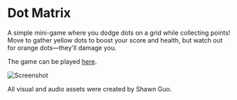 # Dot Matrix
A simple mini-game where you dodge dots on a grid while collecting points! Move to gather yellow dots to boost your score and health, but watch out for orange dots—they'll damage you. 

The game can be played [here](https://l1ryx.itch.io/dot-matrix).

![Screenshot](https://imgur.com/ZIEydgt.png)

All visual and audio assets were created by Shawn Guo.
